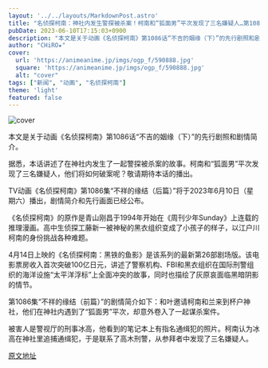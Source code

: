 ```yaml
---
layout: '../../layouts/MarkdownPost.astro'
title: "名侦探柯南：神社内发生警探被杀案！柯南和“狐面男”平次发现了三名嫌疑人…第1086话先行剧照"
pubDate: 2023-06-10T17:15:03+0900
description: "本文是关于动画《名侦探柯南》第1086话“不吉的姻缘（下）”的先行剧照和剧情简介。"
author: "CHiRO★"
cover:
  url: 'https://animeanime.jp/imgs/ogp_f/590888.jpg'
  square: 'https://animeanime.jp/imgs/ogp_f/590888.jpg'
  alt: "cover"
tags: ["新闻", "动画", "名侦探柯南"]
theme: 'light'
featured: false
---
```


![cover](https://animeanime.jp/imgs/ogp_f/590888.jpg)

本文是关于动画《名侦探柯南》第1086话“不吉的姻缘（下）”的先行剧照和剧情简介。

据悉，本话讲述了在神社内发生了一起警探被杀案的故事。柯南和“狐面男”平次发现了三名嫌疑人，他们将如何破案呢？敬请期待本话的播出。

TV动画《名侦探柯南》第1086集“不祥的缘结（后篇）”将于2023年6月10日（星期六）播出，剧情简介和先行画面已经公布。

《名侦探柯南》的原作是青山刚昌于1994年开始在《周刊少年Sunday》上连载的推理漫画。高中生侦探工藤新一被神秘的黑衣组织变成了小孩子的样子，以江户川柯南的身份挑战各种难题。

4月14日上映的《名侦探柯南：黑铁的鱼影》是该系列的最新第26部剧场版。该电影票房收入首次突破100亿日元，讲述了警察机构、FBI和黑衣组织在国际刑警组织的海洋设施“太平洋浮标”上全面冲突的故事，同时也描绘了灰原哀面临黑暗阴影的情节。

第1086集“不祥的缘结（前篇）”的剧情简介如下：和叶邀请柯南和兰来到杯户神社，他们在神社内遇到了“狐面男”平次，却意外卷入了一起谋杀案件。

被害人是警视厅的刑事冰高，他看到的笔记本上有指名通缉犯的照片。柯南认为冰高在神社里追捕通缉犯，于是联系了高木刑警，从参拜者中发现了三名嫌疑人。

  [原文地址](https://animeanime.jp/article/2023/06/10/77849.html)